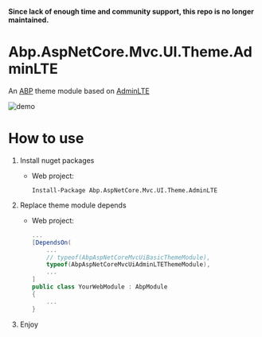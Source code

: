 **Since lack of enough time and community support, this repo is no longer maintained.** 

# Abp.AspNetCore.Mvc.UI.Theme.AdminLTE

An [ABP](http://abp.io) theme module based on [AdminLTE](https://adminlte.io/)

![demo](doc/images/demo.png)

# How to use

1. Install nuget packages
    
    * Web project:

        `Install-Package Abp.AspNetCore.Mvc.UI.Theme.AdminLTE`

1. Replace theme module depends

    * Web project:

        ``` csharp
        ...
        [DependsOn(
            ...
            // typeof(AbpAspNetCoreMvcUiBasicThemeModule),
            typeof(AbpAspNetCoreMvcUiAdminLTEThemeModule),
            ...
        ]
        public class YourWebModule : AbpModule
        {
            ...
        }
        ```

1. Enjoy
